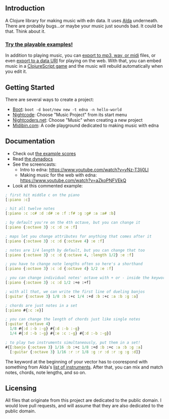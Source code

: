 ## Introduction

A Clojure library for making music with edn data. It uses [Alda](https://github.com/alda-lang/alda) underneath. There are probably bugs...or maybe your music just sounds bad. It could be that. Think about it.

### [Try the playable examples!](https://oakes.github.io/edna/cljs/edna.examples.html)

In addition to playing music, you can [export to mp3, wav, or midi](https://oakes.github.io/edna/clj/edna.core/export'e'.html) files, or even [export to a data URI](https://oakes.github.io/edna/clj/edna.core/edna-'g'data-uri.html) for playing on the web. With that, you can embed music in a [ClojureScript game](https://github.com/oakes/play-cljs) and the music will rebuild automatically when you edit it.

## Getting Started

There are several ways to create a project:

* [Boot](http://boot-clj.com/): `boot -d boot/new new -t edna -n hello-world`
* [Nightcode](https://sekao.net/nightcode/): Choose "Music Project" from its start menu
* [Nightcoders.net](http://nightcoders.net/): Choose "Music" when creating a new project
* [Midibin.com](https://midibin.com): A code playground dedicated to making music with edna

## Documentation

* Check out [the example scores](https://github.com/oakes/edna/tree/master/examples)
* Read [the dynadocs](https://oakes.github.io/edna/clj/edna.core.html)
* See the screencasts:
  * Intro to edna: https://www.youtube.com/watch?v=yNz-T3Ij0LI
  * Making music for the web with edna: https://www.youtube.com/watch?v=aZkoPNFVEkQ
* Look at this commented example:

```clojure
; first hit middle c on the piano
[:piano :c]

; hit all twelve notes
[:piano :c :c# :d :d# :e :f :f# :g :g# :a :a# :b]

; by default you're on the 4th octave, but you can change it
[:piano {:octave 3} :c :d :e :f]

; maps let you change attributes for anything that comes after it
[:piano {:octave 3} :c :d {:octave 4} :e :f]

; notes are 1/4 length by default, but you can change that too
[:piano {:octave 3} :c :d {:octave 4, :length 1/2} :e :f]

; you have to change note lengths often so here's a shorthand
[:piano {:octave 3} :c :d {:octave 4} 1/2 :e :f]

; you can change individual notes' octave with + or - inside the keyword
[:piano {:octave 3} :c :d 1/2 :+e :+f]

; with all that, we can write the first line of dueling banjos
[:guitar {:octave 3} 1/8 :b :+c 1/4 :+d :b :+c :a :b :g :a]

; chords are just notes in a set
[:piano #{:c :e}]

; you can change the length of chords just like single notes
[:guitar {:octave 4}
  1/8 #{:d :-b :-g} #{:d :-b :-g}
  1/4 #{:d :-b :-g} #{:e :c :-g} #{:d :-b :-g}]

; to play two instruments simultaneously, put them in a set!
#{[:banjo {:octave 3} 1/16 :b :+c 1/8 :+d :b :+c :a :b :g :a]
  [:guitar {:octave 3} 1/16 :r :r 1/8 :g :r :d :r :g :g :d]}
```

The keyword at the beginning of your vector has to coorespond with something from Alda's [list of instruments](https://github.com/alda-lang/alda/blob/master/doc/list-of-instruments.md). After that, you can mix and match notes, chords, note lengths, and so on.

## Licensing

All files that originate from this project are dedicated to the public domain. I would love pull requests, and will assume that they are also dedicated to the public domain.
